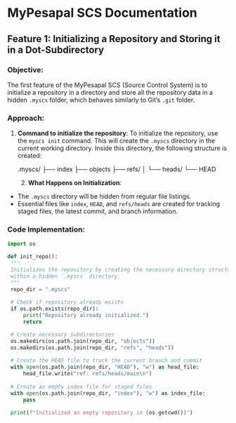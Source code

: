 # MyPesapal SCS Documentation

## Feature 1: Initializing a Repository and Storing it in a Dot-Subdirectory

### Objective:
The first feature of the MyPesapal SCS (Source Control System) is to initialize a repository in a directory and store all the repository data in a hidden `.myscs` folder, which behaves similarly to Git’s `.git` folder.

### Approach:
1. **Command to initialize the repository**:
   To initialize the repository, use the `myscs init` command. This will create the `.myscs` directory in the current working directory. Inside this directory, the following structure is created:

   .myscs/ ├── index ├── objects ├── refs/ │ └── heads/ └── HEAD

   2. **What Happens on Initialization**:
- The `.myscs` directory will be hidden from regular file listings.
- Essential files like `index`, `HEAD`, and `refs/heads` are created for tracking staged files, the latest commit, and branch information.

### Code Implementation:
```python
import os

def init_repo():
 """
 Initializes the repository by creating the necessary directory structure
 within a hidden `.myscs` directory.
 """
 repo_dir = ".myscs"
 
 # Check if repository already exists
 if os.path.exists(repo_dir):
     print("Repository already initialized.")
     return

 # Create necessary subdirectories
 os.makedirs(os.path.join(repo_dir, "objects"))
 os.makedirs(os.path.join(repo_dir, "refs", "heads"))
 
 # Create the HEAD file to track the current branch and commit
 with open(os.path.join(repo_dir, "HEAD"), "w") as head_file:
     head_file.write("ref: refs/heads/main\n")
 
 # Create an empty index file for staged files
 with open(os.path.join(repo_dir, "index"), "w") as index_file:
     pass

 print(f"Initialized an empty repository in {os.getcwd()}")



